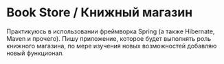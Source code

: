 # Book Store / Книжный магазин

Практикуюсь в использовании фреймворка Spring (а также Hibernate, Maven и прочего). Пишу приложение, которое будет выполнять роль книжного магазина, по мере изучения новых возможностей добавляю новый функционал.
